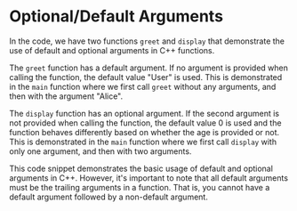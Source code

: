 # Optional/Default Arguments

In the code, we have two functions `greet` and `display` that demonstrate the use of default and optional arguments in C++ functions.

The `greet` function has a default argument. If no argument is provided when calling the function, the default value "User" is used. This is demonstrated in the `main` function where we first call `greet` without any arguments, and then with the argument "Alice".

The `display` function has an optional argument. If the second argument is not provided when calling the function, the default value 0 is used and the function behaves differently based on whether the age is provided or not. This is demonstrated in the `main` function where we first call `display` with only one argument, and then with two arguments.

This code snippet demonstrates the basic usage of default and optional arguments in C++. However, it's important to note that all default arguments must be the trailing arguments in a function. That is, you cannot have a default argument followed by a non-default argument.